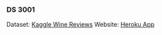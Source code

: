 ### DS 3001
Dataset: [Kaggle Wine Reviews](https://www.kaggle.com/zynicide/wine-reviews)
Website: [Heroku App](https://ds3001-team5.herokuapp.com/)
